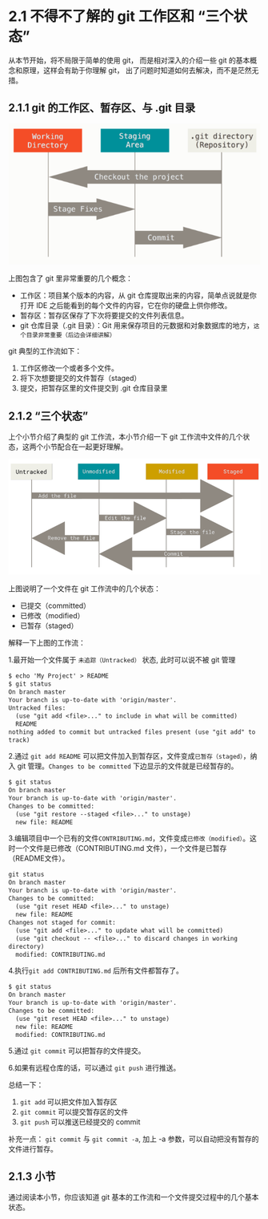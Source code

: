 # 2.1 不得不了解的 git 工作区和 “三个状态”

从本节开始，将不局限于简单的使用 git， 而是相对深入的介绍一些 git 的基本概念和原理，这样会有助于你理解 git， 出了问题时知道如何去解决，而不是茫然无措。

## 2.1.1 git 的工作区、暂存区、与 .git 目录

![Alt text](img/image2022-9-27_0-31-38.png)

上图包含了 git 里非常重要的几个概念：

- 工作区：项目某个版本的内容，从 git 仓库提取出来的内容，简单点说就是你打开 IDE 之后能看到的每个文件的内容，它在你的硬盘上供你修改。
- 暂存区：暂存区保存了下次将要提交的文件列表信息。
- git 仓库目录（.git 目录）：Git 用来保存项目的元数据和对象数据库的地方，`这个目录非常重要（后边会详细讲解）`

git 典型的工作流如下：

1. 工作区修改一个或者多个文件。
2. 将下次想要提交的文件暂存（staged）
3. 提交，把暂存区里的文件提交到 .git 仓库目录里

## 2.1.2 “三个状态”

上个小节介绍了典型的 git 工作流，本小节介绍一下 git 工作流中文件的几个状态，这两个小节配合在一起更好理解。

![Alt text](img/image2022-9-27_0-2-0.png)

上图说明了一个文件在 git 工作流中的几个状态：

- 已提交（committed）
- 已修改（modified）
- 已暂存（staged）

解释一下上图的工作流：

1.最开始一个文件属于 `未追踪（Untracked）` 状态, 此时可以说不被 git 管理

```shell
$ echo 'My Project' > README
$ git status
On branch master
Your branch is up-to-date with 'origin/master'.
Untracked files:
  (use "git add <file>..." to include in what will be committed)
  README
nothing added to commit but untracked files present (use "git add" to
track)
```

2.通过 `git add README` 可以把文件加入到暂存区，文件变成`已暂存（staged）`，纳入 git 管理。`Changes to be committed` 下边显示的文件就是已经暂存的。

```shell
$ git status
On branch master
Your branch is up-to-date with 'origin/master'.
Changes to be committed:
  (use "git restore --staged <file>..." to unstage)
  new file: README
```

3.编辑项目中一个已有的文件`CONTRIBUTING.md`，文件变成`已修改（modified）`。这时一个文件是已修改（CONTRIBUTING.md 文件），一个文件是已暂存（README文件）。

```shell
git status
On branch master
Your branch is up-to-date with 'origin/master'.
Changes to be committed:
  (use "git reset HEAD <file>..." to unstage)
  new file: README
Changes not staged for commit:
  (use "git add <file>..." to update what will be committed)
  (use "git checkout -- <file>..." to discard changes in working
directory)
  modified: CONTRIBUTING.md
```

4.执行```git add CONTRIBUTING.md``` 后所有文件都暂存了。

```shell
$ git status
On branch master
Your branch is up-to-date with 'origin/master'.
Changes to be committed:
  (use "git reset HEAD <file>..." to unstage)
  new file: README
  modified: CONTRIBUTING.md
```

5.通过 `git commit` 可以把暂存的文件提交。

6.如果有远程仓库的话，可以通过 `git push` 进行推送。

总结一下：

1. `git add` 可以把文件加入暂存区
2. `git commit` 可以提交暂存区的文件
3. `git push` 可以推送已经提交的 commit

补充一点： `git commit`  与 `git commit -a`, 加上 -a 参数，可以自动把没有暂存的文件进行暂存。


## 2.1.3 小节

通过阅读本小节，你应该知道 git 基本的工作流和一个文件提交过程中的几个基本状态。
